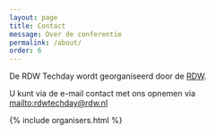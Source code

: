 ```yaml
---
layout: page
title: Contact
message: Over de conferentie
permalink: /about/
order: 6
---
```

De RDW Techday wordt georganiseerd door de [RDW](http://www.rdw.nl).

U kunt via de e-mail contact met ons opnemen via <mailto:rdwtechday@rdw.nl>

{% include organisers.html %}




